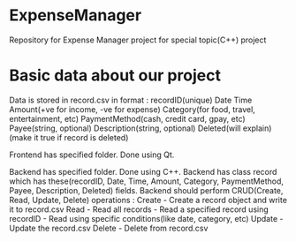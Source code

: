 # ExpenseManager
Repository for Expense Manager project for special topic(C++) project

# Basic data about our project

Data is stored in record.csv in format :
    recordID(unique)
    Date
    Time
    Amount(+ve for income, -ve for expense)
    Category(for food, travel, entertainment, etc)
    PaymentMethod(cash, credit card, gpay, etc)
    Payee(string, optional)
    Description(string, optional)
    Deleted(will explain)(make it true if record is deleted)

Frontend has specified folder. Done using Qt.

Backend has specified folder. Done using C++.
Backend has class record which has these(recordID, Date, Time, Amount, Category, PaymentMethod, Payee, Description, Deleted) fields.
Backend should perform CRUD(Create, Read, Update, Delete) operations :
    Create - Create a record object and write it to record.csv
    Read - Read all records
         - Read a specified record using recordID
         - Read using specific conditions(like date, category, etc)
    Update - Update the record.csv
    Delete - Delete from record.csv